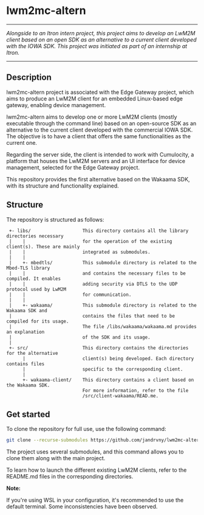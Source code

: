 # lwm2mc-altern
___
*Alongside to an Itron intern project, this project aims to develop an LwM2M client based on an open SDK as an alternative to a current client developed with the IOWA SDK. This project was initiated as part of an internship at Itron.*
___
## Description

lwm2mc-altern project is associated with the Edge Gateway project, which aims to produce an LwM2M client for an embedded Linux-based edge gateway, enabling device management.

lwm2mc-altern aims to develop one or more LwM2M clients (mostly executable through the command line) based on an open-source SDK as an alternative to the current client developed with the commercial IOWA SDK. The objective is to have a client that offers the same functionalities as the current one.

Regarding the server side, the client is intended to work with Cumulocity, a platform that houses the LwM2M servers and an UI interface for device management, selected for the Edge Gateway project.

This repository provides the first alternative based on the Wakaama SDK, with its structure and functionality explained.

## Structure

The repository is structured as follows:

     +- libs/                   This directory contains all the library directories necessary 
     |    |                     for the operation of the existing client(s). These are mainly
     |    |                     integrated as submodules.
     |    |
     |    +- mbedtls/           This submodule directory is related to the Mbed-TLS library 
     |    |                     and contains the necessary files to be compiled. It enables 
     |    |                     adding security via DTLS to the UDP protocol used by LwM2M 
     |    |                     for communication.
     |    |
     |    +- wakaama/           This submodule directory is related to the Wakaama SDK and 
     |                          contains the files that need to be compiled for its usage. 
     |                          The file /libs/wakaama/wakaama.md provides an explanation 
     |                          of the SDK and its usage.
     |
     +- src/                    This directory contains the directories for the alternative
          |                     client(s) being developed. Each directory contains files
          |                     specific to the corresponding client.
          |
          +- wakaama-client/    This directory contains a client based on the Wakaama SDK.
                                For more information, refer to the file 
                                /src/client-wakaama/READ.me.
  

## Get started

To clone the repository for full use, use the following command:
```bash
git clone --recurse-submodules https://github.com/jandrvny/lwm2mc-altern.git
```
The project uses several submodules, and this command allows you to clone them along with the main project.

To learn how to launch the different existing LwM2M clients, refer to the README.md files in the corresponding directories.

**Note:**

If you're using WSL in your configuration, it's recommended to use the default terminal. Some inconsistencies have been observed.